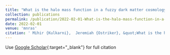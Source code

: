 ```yaml
---
title: "What is the halo mass function in a fuzzy dark matter cosmology?"
collection: publications
permalink: /publication/2022-02-01-What-is-the-halo-mass-function-in-a-fuzzy-dark-matter-cosmology
date: 2022-02-01
venue: 'mnras'
citation: ' Mihir {Kulkarni},  Jeremiah {Ostriker}, &quot;What is the halo mass function in a fuzzy dark matter cosmology?.&quot; mnras, 2022.'
---
```

Use [Google Scholar](https://scholar.google.com/scholar?q=What+is+the+halo+mass+function+in+a+fuzzy+dark+matter+cosmology?){:target="_blank"} for full citation